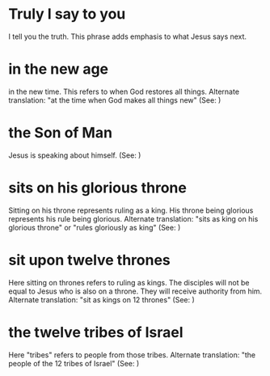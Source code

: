 
# Truly I say to you
I tell you the truth. This phrase adds emphasis to what Jesus says next.

# in the new age
in the new time. This refers to when God restores all things. Alternate translation: "at the time when God makes all things new" (See: )

# the Son of Man
Jesus is speaking about himself. (See: )

# sits on his glorious throne
Sitting on his throne represents ruling as a king. His throne being glorious represents his rule being glorious. Alternate translation: "sits as king on his glorious throne" or "rules gloriously as king" (See: )

# sit upon twelve thrones
Here sitting on thrones refers to ruling as kings. The disciples will not be equal to Jesus who is also on a throne. They will receive authority from him. Alternate translation: "sit as kings on 12 thrones" (See: )

# the twelve tribes of Israel
Here "tribes" refers to people from those tribes. Alternate translation: "the people of the 12 tribes of Israel" (See: )